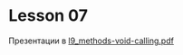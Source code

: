 # Lesson 07

Презентации в [l9_methods-void-calling.pdf](https://github.com/ait-tr/cohort40.2/blob/main/basic_programming/lesson_09/presentation/l9_methods-void-calling.pdf)
